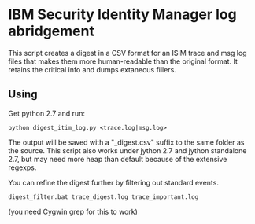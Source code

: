 ﻿# IBM Security Identity Manager log abridgement

This script creates a digest in a CSV format for an ISIM trace and msg log files that makes them more human-readable than the original format.
It retains the critical info and dumps extaneous fillers.

## Using
Get python 2.7 and run:

`python digest_itim_log.py <trace.log|msg.log>`

The output will be saved with a "_digest.csv" suffix to the same folder as the source. This script also works under jython 2.7 and jython standalone 2.7, but may need more heap than default because of the extensive regexps.

You can refine the digest further by filtering out standard events.

`digest_filter.bat trace_digest.log trace_important.log`

(you need Cygwin grep for this to work)
